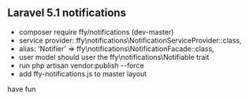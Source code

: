 ## Laravel 5.1 notifications

- composer require ffy/notifications (dev-master)
- service provider: ffy\notifications\NotificationServiceProvider::class,
- alias: 'Notifier' => ffy\notifications\NotificationFacade::class,
- user model should user the ffy\notifications\Notifiable trait
- run php artisan vendor:publish --force
- add ffy-notifications.js tο master layout

have fun


